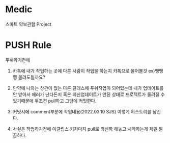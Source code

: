 # Medic
스마트 약보관함 Project

# PUSH Rule

푸쉬하기전에

1. 카톡에 내가 작업하는 곳에 다른 사람이 작업을 하는지 카톡으로 물어볼것 ex)땡땡떙 올려도될까요?

2. 만약에 나와는 상관이 없는 다른 클래스에 푸쉬작업이  되어있는데 내가 업데이트를 안 받아서 에러가 난다든지 혹은 최신업데이트가 안된 상태로 프로젝트가 올려질 수 있기때문에 무조건 pull하고 그담에 커밋한다.

3. 커밋시에 comment부분에 작업내용(2022.03.10 SJS) 이렇게 히스토리를 남긴다.

4. 사실은 작업하기전에 이클립스 키자마자 pull로 최신화 해놓고 시작하는게 제일 깔끔하다.
